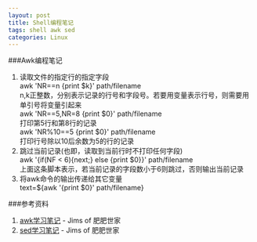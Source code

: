 ```yaml
---
layout: post
title: Shell编程笔记
tags: shell awk sed
categories: Linux
---
```

###Awk编程笔记
1. 读取文件的指定行的指定字段<br>
awk 'NR==n {print \$k}' path/filename<br>
n,k正整数，分别表示记录的行号和字段号。若要用变量表示行号，则需要用单引号将变量引起来<br>
awk 'NR==5,NR=8 {print \$0}' path/filename<br>
打印第5行和第8行的记录<br>
awk 'NR%10==5 {print \$0}' path/filename<br>
打印行号除以10后余数为5的行的记录<br>
2. 跳过当前记录(也即，读取到当前行时不打印任何字段)<br>
awk '{if(NF < 6){next;} else {print \$0}}' path/filename<br>
上面这条脚本表示，若当前记录的字段数小于6则跳过，否则输出当前记录<br>
3. 将awk命令的输出传递给其它变量<br>
text=\${awk '{print \$0}' path/filename}<br>
  
###参考资料  
1. [awk学习笔记](http://man.lupaworld.com/content/manage/ringkee/awk.htm#id2861697) - Jims of 肥肥世家
2. [sed学习笔记](http://tsnc.zhongaokao.com/tsnc_wgrj/doc/sed.htm) - Jims of 肥肥世家
